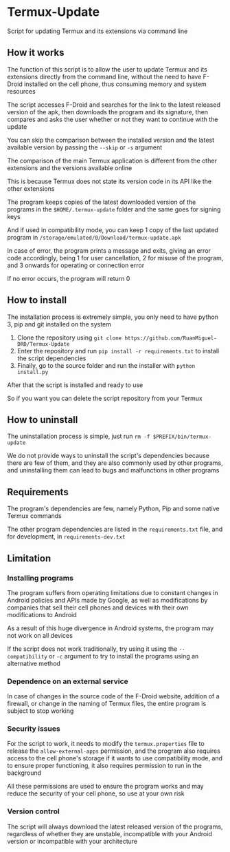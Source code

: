 # Termux-Update
Script for updating Termux and its extensions via command line

## How it works

The function of this script is to allow the user to update Termux and its extensions directly from the command line, without the need to have F-Droid installed on the cell phone, thus consuming memory and system resources

The script accesses F-Droid and searches for the link to the latest released version of the apk, then downloads the program and its signature, then compares and asks the user whether or not they want to continue with the update

You can skip the comparison between the installed version and the latest available version by passing the `--skip` or `-s` argument

The comparison of the main Termux application is different from the other extensions and the versions available online

This is because Termux does not state its version code in its API like the other extensions

The program keeps copies of the latest downloaded version of the programs in the `$HOME/.termux-update` folder and the same goes for signing keys

And if used in compatibility mode, you can keep 1 copy of the last updated program in `/storage/emulated/0/Download/termux-update.apk`

In case of error, the program prints a message and exits, giving an error code accordingly, being 1 for user cancellation, 2 for misuse of the program, and 3 onwards for operating or connection error

If no error occurs, the program will return 0

## How to install

The installation process is extremely simple, you only need to have python 3, pip and git installed on the system

1. Clone the repository using `git clone https://github.com/RuanMiguel-DRD/Termux-Update`
2. Enter the repository and run `pip install -r requirements.txt` to install the script dependencies
3. Finally, go to the source folder and run the installer with `python install.py`

After that the script is installed and ready to use

So if you want you can delete the script repository from your Termux

## How to uninstall

The uninstallation process is simple, just run `rm -f $PREFIX/bin/termux-update`

We do not provide ways to uninstall the script's dependencies because there are few of them, and they are also commonly used by other programs, and uninstalling them can lead to bugs and malfunctions in other programs

## Requirements

The program's dependencies are few, namely Python, Pip and some native Termux commands

The other program dependencies are listed in the `requirements.txt` file, and for development, in `requirements-dev.txt`

## Limitation

### Installing programs

The program suffers from operating limitations due to constant changes in Android policies and APIs made by Google, as well as modifications by companies that sell their cell phones and devices with their own modifications to Android

As a result of this huge divergence in Android systems, the program may not work on all devices

If the script does not work traditionally, try using it using the `--compatibility` or `-c` argument to try to install the programs using an alternative method

### Dependence on an external service

In case of changes in the source code of the F-Droid website, addition of a firewall, or change in the naming of Termux files, the entire program is subject to stop working

### Security issues

For the script to work, it needs to modify the `termux.properties` file to release the `allow-external-apps` permission, and the program also requires access to the cell phone's storage if it wants to use compatibility mode, and to ensure proper functioning, it also requires permission to run in the background

All these permissions are used to ensure the program works and may reduce the security of your cell phone, so use at your own risk

### Version control

The script will always download the latest released version of the programs, regardless of whether they are unstable, incompatible with your Android version or incompatible with your architecture
